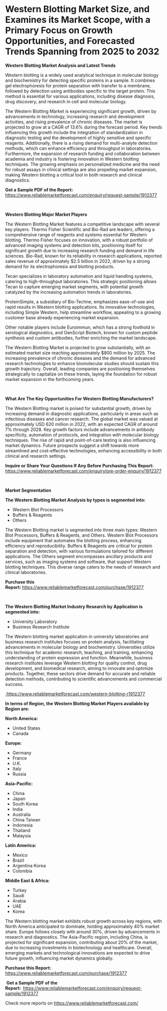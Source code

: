 <p><h1>Western Blotting Market Size, and Examines its Market Scope, with a Primary Focus on Growth Opportunities, and Forecasted Trends Spanning from 2025 to 2032</h1></p><p><strong>Western Blotting Market Analysis and Latest Trends</strong></p>
<p><p>Western blotting is a widely used analytical technique in molecular biology and biochemistry for detecting specific proteins in a sample. It combines gel electrophoresis for protein separation with transfer to a membrane, followed by detection using antibodies specific to the target protein. This method is essential for various applications, including disease diagnosis, drug discovery, and research in cell and molecular biology.</p><p>The Western Blotting Market is experiencing significant growth, driven by advancements in technology, increasing research and development activities, and rising prevalence of chronic diseases. The market is projected to grow at a CAGR of 13.6% during the forecast period. Key trends influencing this growth include the integration of standardization in diagnostic testing and the development of highly sensitive and specific reagents. Additionally, there is a rising demand for multi-analyte detection methods, which can enhance efficiency and throughput in laboratories. Furthermore, the expansion of research funding and collaboration between academia and industry is fostering innovation in Western blotting techniques. The growing emphasis on personalized medicine and the need for robust assays in clinical settings are also propelling market expansion, making Western blotting a critical tool in both research and clinical diagnostics.</p></p>
<p><strong>Get a Sample PDF of the Report:&nbsp;</strong> <a href="https://www.reliablemarketforecast.com/enquiry/request-sample/1912377?utm_campaign=1885&utm_medium=2&utm_source=Github&utm_content=ia&utm_term=03032025&utm_id=western-blotting">https://www.reliablemarketforecast.com/enquiry/request-sample/1912377</a></p>
<p>&nbsp;</p>
<p><strong>Western Blotting Major Market Players</strong></p>
<p><p>The Western Blotting Market features a competitive landscape with several key players. Thermo Fisher Scientific and Bio-Rad are leaders, offering a comprehensive range of reagents and systems essential for Western blotting. Thermo Fisher focuses on innovation, with a robust portfolio of advanced imaging systems and detection kits, positioning itself for significant growth due to increasing research funding and demand in life sciences. Bio-Rad, known for its reliability in research applications, reported sales revenue of approximately $2.5 billion in 2022, driven by a strong demand for its electrophoresis and blotting products.</p><p>Tecan specializes in laboratory automation and liquid handling systems, catering to high-throughput laboratories. This strategic positioning allows Tecan to capture emerging market segments, with potential growth catalyzed by the increasing automation trends in laboratories.</p><p>ProteinSimple, a subsidiary of Bio-Techne, emphasizes ease-of-use and rapid results in Western blotting applications. Its innovative technologies, including Simple Western, help streamline workflow, appealing to a growing customer base already experiencing market expansion.</p><p>Other notable players include Euroimmun, which has a strong foothold in serological diagnostics, and GenScript Biotech, known for custom peptide synthesis and custom antibodies, further enriching the market landscape.</p><p>The Western Blotting Market is projected to grow substantially, with an estimated market size reaching approximately $800 million by 2025. The increasing prevalence of chronic diseases and the demand for advanced research technologies to enhance biomolecular studies should sustain this growth trajectory. Overall, leading companies are positioning themselves strategically to capitalize on these trends, laying the foundation for robust market expansion in the forthcoming years.</p></p>
<p>&nbsp;</p>
<p><strong>What Are The Key Opportunities For Western Blotting Manufacturers?</strong></p>
<p><p>The Western Blotting market is poised for substantial growth, driven by increasing demand in diagnostic applications, particularly in areas such as infectious diseases and cancer research. The global market was valued at approximately USD 620 million in 2022, with an expected CAGR of around 7% through 2028. Key growth factors include advancements in antibody specificity, automation of protocols, and integration with molecular biology techniques. The rise of rapid and point-of-care testing is also influencing market dynamics. Future prospects suggest a shift towards more streamlined and cost-effective technologies, enhancing accessibility in both clinical and research settings.</p></p>
<p><strong>Inquire or Share Your Questions If Any Before Purchasing This Report:</strong> <a href="https://www.reliablemarketforecast.com/enquiry/pre-order-enquiry/1912377?utm_campaign=1885&utm_medium=2&utm_source=Github&utm_content=ia&utm_term=03032025&utm_id=western-blotting">https://www.reliablemarketforecast.com/enquiry/pre-order-enquiry/1912377</a></p>
<p>&nbsp;</p>
<p><strong>Market Segmentation</strong></p>
<p><strong>The Western Blotting Market Analysis by types is segmented into:</strong></p>
<p><ul><li>Western Blot Processors</li><li>Buffers & Reagents</li><li>Others</li></ul></p>
<p><p>The Western Blotting market is segmented into three main types: Western Blot Processors, Buffers & Reagents, and Others. Western Blot Processors include equipment that automates the blotting process, enhancing efficiency and reproducibility. Buffers & Reagents are critical for protein separation and detection, with various formulations tailored for different applications. The Others segment encompasses ancillary products and services, such as imaging systems and software, that support Western blotting techniques. This diverse range caters to the needs of research and clinical laboratories.</p></p>
<p><strong>Purchase this Report:&nbsp;</strong><a href="https://www.reliablemarketforecast.com/purchase/1912377?utm_campaign=1885&utm_medium=2&utm_source=Github&utm_content=ia&utm_term=03032025&utm_id=western-blotting">https://www.reliablemarketforecast.com/purchase/1912377</a></p>
<p>&nbsp;</p>
<p><strong>The Western Blotting Market Industry Research by Application is segmented into:</strong></p>
<p><ul><li>University Laboratory</li><li>Business Research Institute</li></ul></p>
<p><p>The Western blotting market application in university laboratories and business research institutes focuses on protein analysis, facilitating advancements in molecular biology and biochemistry. Universities utilize this technique for academic research, teaching, and training, enhancing understanding of protein expression and function. Meanwhile, business research institutes leverage Western blotting for quality control, drug development, and biomedical research, aiming to innovate and optimize products. Together, these sectors drive demand for accurate and reliable detection methods, contributing to scientific advancements and commercial success.</p></p>
<p><a href="https://www.reliablemarketforecast.com/western-blotting-r1912377?utm_campaign=1885&utm_medium=2&utm_source=Github&utm_content=ia&utm_term=03032025&utm_id=western-blotting">&nbsp;https://www.reliablemarketforecast.com/western-blotting-r1912377</a></p>
<p><strong>In terms of Region, the Western Blotting Market Players available by Region are:</strong></p>
<p>
    <p> <strong> North America: </strong>
        <ul>
            <li>United States</li>
            <li>Canada</li>
        </ul>
        </p> 
    <p> <strong> Europe: </strong>
        <ul>
            <li>Germany</li>
            <li>France</li>
            <li>U.K.</li>
            <li>Italy</li>
            <li>Russia</li>
        </ul>
        </p> 
    <p> <strong> Asia-Pacific: </strong>
        <ul>
            <li>China</li>
            <li>Japan</li>
            <li>South Korea</li>
            <li>India</li>
            <li>Australia</li>
            <li>China Taiwan</li>
            <li>Indonesia</li>
            <li>Thailand</li>
            <li>Malaysia</li>
        </ul>
        </p> 
    <p> <strong> Latin America: </strong>
        <ul>
            <li>Mexico</li>
            <li>Brazil</li>
            <li>Argentina Korea</li>
            <li>Colombia</li>
        </ul>
        </p> 
    <p> <strong> Middle East & Africa: </strong>
        <ul>
            <li>Turkey</li>
            <li>Saudi</li>
            <li>Arabia</li>
            <li>UAE</li>
            <li>Korea</li>
        </ul>
    </p>
    </p>
<p><p>The Western blotting market exhibits robust growth across key regions, with North America anticipated to dominate, holding approximately 40% market share. Europe follows closely with around 30%, driven by advancements in research and diagnostics. The Asia-Pacific region, including China, is projected for significant expansion, contributing about 20% of the market, due to increasing investments in biotechnology and healthcare. Overall, emerging markets and technological innovations are expected to drive future growth, influencing market dynamics globally.</p></p>
<p><strong>Purchase this Report: </strong><a href="https://www.reliablemarketforecast.com/purchase/1912377?utm_campaign=1885&utm_medium=2&utm_source=Github&utm_content=ia&utm_term=03032025&utm_id=western-blotting">https://www.reliablemarketforecast.com/purchase/1912377</a></p>
<p>&nbsp;<strong>Get a Sample PDF of the Report:&nbsp;&nbsp;</strong><a href="https://www.reliablemarketforecast.com/enquiry/request-sample/1912377?utm_campaign=1885&utm_medium=2&utm_source=Github&utm_content=ia&utm_term=03032025&utm_id=western-blotting">https://www.reliablemarketforecast.com/enquiry/request-sample/1912377</a></p>
<p><strong></strong></p>
<p>Check more reports on <a href="https://www.reliablemarketforecast.com/?utm_campaign=1885&utm_medium=2&utm_source=Github&utm_content=ia&utm_term=03032025&utm_id=western-blotting">https://www.reliablemarketforecast.com/</a></p>